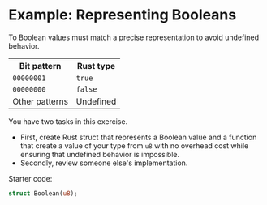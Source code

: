 # Example: Representing Booleans

To Boolean values must match a precise representation to avoid undefined
behavior.

<table>
    <tr>
        <th>Bit pattern</th><th>Rust type</th>
    </tr>
    <tr>
        <td><code class="hljs">00000001</code></td><td><code class="hljs">true</code></td>
    </tr>
    <tr>
        <td><code class="hljs">00000000</code></td><td><code class="hljs">false</code></td>
    </tr>
    <tr>
        <td>Other patterns</td><td>Undefined</td>
    </tr>
</table>

You have two tasks in this exercise.

- First, create Rust struct that represents a Boolean value and a function that
  create a value of your type from `u8` with no overhead cost while ensuring
  that undefined behavior is impossible.
- Secondly, review someone else's implementation.

Starter code:

```rust
struct Boolean(u8);
```
